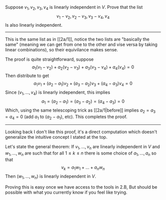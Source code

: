 Suppose $v_1, v_2, v_3, v_4$ is linearly independent in $V$. Prove that the list
$$
v_1-v_2, v_2-v_3, v_3-v_4, v_4
$$
Is also linearly independent.

---

This is the same list as in [[2a/1]], notice the two lists are "basically the same" (meaning we can get from one to the other and vise versa by taking linear combinations), so their equivilance makes sense.

The proof is quite straightforward, suppose
$$
a_1(v_1-v_2) + a_2(v_2-v_3) + a_3(v_3-v_4) + a_4(v_4) = 0
$$
Then distribute to get
$$
a_1v_1 + (a_2 - a_1)v_2 + (a_3 - a_2)v_3  + (a_4-a_3)v_4 = 0
$$
Since $(v_1,\dots,v_4)$ is linearly independent, this implies
$$
a_1 = (a_2-a_1) = (a_3-a_2) = (a_4-a_3) = 0
$$
Which, using the same telescoping trick as [[2a/1|before]] implies $a_2 = a_3 = a_4 = 0$ (add $a_1$ to $(a_2-a_1)$, etc). This completes the proof.

---

Looking back I don't like this proof, it's a direct computation which doesn't generalize the intuitive concept I stated at the top.

Let's state the general theorem: If $v_1,\dots,v_n$ are linearly independent in $V$ and $w_1,\dots,w_n$ are such that for all $1 \le k \le n$ there is some choice of  $a_1,\dots,a_n$ so that
$$
v_k = a_1w_1 + \dots + a_nw_n
$$
Then $(w_1,\dots,w_n)$ is linearly independent in $V$.

Proving this is easy once we have access to the tools in 2.B, But should be possible with what you currently know if you feel like trying.
